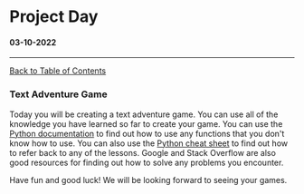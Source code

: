 # Project Day

#### 03-10-2022

---

[Back to Table of Contents](/README.md)

### Text Adventure Game

Today you will be creating a text adventure game. You can use all of the knowledge you have learned so far to create your game. You can use the [Python documentation](https://docs.python.org/3/) to find out how to use any functions that you don't know how to use. You can also use the [Python cheat sheet](/README.md) to find out how to refer back to any of the lessons. Google and Stack Overflow are also good resources for finding out how to solve any problems you encounter.

Have fun and good luck! We will be looking forward to seeing your games.
